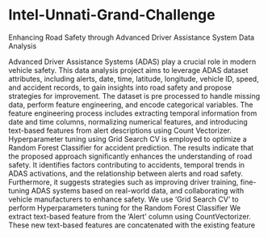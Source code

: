 # Intel-Unnati-Grand-Challenge
Enhancing Road Safety through Advanced Driver Assistance System Data Analysis

Advanced Driver Assistance Systems (ADAS) play a crucial role in modern vehicle safety. This data analysis project aims to leverage ADAS dataset attributes, including alerts, date, time, latitude, longitude, vehicle ID, speed, and accident records, to gain insights into road safety and propose strategies for improvement. The dataset is pre processed to handle missing data, perform feature engineering, and encode categorical variables. 
The feature engineering process includes extracting temporal information from date and time columns, normalizing numerical features, and introducing text-based features from alert descriptions using Count Vectorizer. Hyperparameter tuning using Grid Search CV is employed to optimize a Random Forest Classifier for accident prediction.
The results indicate that the proposed approach significantly enhances the understanding of road safety. It identifies factors contributing to accidents, temporal trends in ADAS activations, and the relationship between alerts and road safety. Furthermore, it suggests strategies such as improving driver training, fine-tuning ADAS systems based on real-world data, and collaborating with vehicle manufacturers to enhance safety.
We use ‘Grid Search CV’ to perform Hyperparameters tuning for the Random Forest Classifier
We extract text-based feature from the ‘Alert’ column using CountVectorizer.
These new text-based features are concatenated with the existing feature

